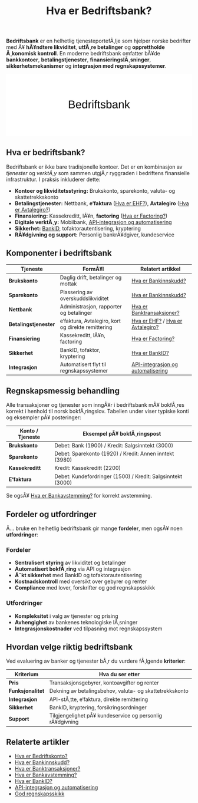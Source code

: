 ﻿---
title: "Hva er Bedriftsbank?"
meta_title: "Hva er Bedriftsbank?"
meta_description: '**Bedriftsbank** er en helhetlig tjenesteportefÃ¸lje som hjelper norske bedrifter med Ã¥ **hÃ¥ndtere likviditet**, **utfÃ¸re betalinger** og **opprettholde Ã¸ko...'
slug: bedriftsbank
type: blog
layout: pages/single
---

**Bedriftsbank** er en helhetlig tjenesteportefÃ¸lje som hjelper norske bedrifter med Ã¥ **hÃ¥ndtere likviditet**, **utfÃ¸re betalinger** og **opprettholde Ã¸konomisk kontroll**. En moderne bedriftsbank omfatter bÃ¥de **bankkontoer**, **betalingstjenester**, **finansieringslÃ¸sninger**, **sikkerhetsmekanismer** og **integrasjon med regnskapssystemer**.

![Illustrasjon av konseptet bedriftsbank](bedriftsbank-image.svg)

## Hva er bedriftsbank?

Bedriftsbank er ikke bare tradisjonelle kontoer. Det er en kombinasjon av _tjenester_ og _verktÃ¸y_ som sammen utgjÃ¸r ryggraden i bedriftens finansielle infrastruktur. I praksis inkluderer dette:

* **Kontoer og likviditetsstyring:** Brukskonto, sparekonto, valuta- og skattetrekkskonto
* **Betalingstjenester:** Nettbank, **e‘faktura** ([Hva er EHF?](/blogs/regnskap/hva-er-ehf "Hva er EHF og elektronisk fakturering")), **Avtalegiro** ([Hva er Avtalegiro?](/blogs/regnskap/hva-er-avtalegiro "Hva er Avtalegiro? Automatiserte betalinger med avtalegiro"))
* **Finansiering:** Kassekreditt, lÃ¥n, **factoring** ([Hva er Factoring?](/blogs/regnskap/hva-er-factoring "Hva er Factoring? Fordeler og regnskapsfÃ¸ring"))
* **Digitale verktÃ¸y:** Mobilbank, [API-integrasjon og automatisering](/blogs/regnskap/api-integrasjon-automatisering-regnskap "API-integrasjon og automatisering i regnskap")
* **Sikkerhet:** [BankID](/blogs/regnskap/hva-er-bankid "Hva er BankID? To-faktor autentisering i Norge"), tofaktorautentisering, kryptering
* **RÃ¥dgivning og support:** Personlig bankrÃ¥dgiver, kundeservice

## Komponenter i bedriftsbank

| Tjeneste           | FormÃ¥l                                       | Relatert artikkel                                                           |
|--------------------|----------------------------------------------|------------------------------------------------------------------------------|
| **Brukskonto**     | Daglig drift, betalinger og mottak           | [Hva er Bankinnskudd?](/blogs/regnskap/hva-er-bankinnskudd "Bankinnskudd i regnskap: Typer og fÃ¸ring") |
| **Sparekonto**     | Plassering av overskuddslikviditet           | [Hva er Bankinnskudd?](/blogs/regnskap/hva-er-bankinnskudd "Bankinnskudd i regnskap: Typer og fÃ¸ring") |
| **Nettbank**       | Administrasjon, rapporter og betalinger       | [Hva er Banktransaksjoner?](/blogs/regnskap/hva-er-banktransaksjoner "Banktransaksjoner i regnskap: Registrering og kontroll") |
| **Betalingstjenester** | e‘faktura, Avtalegiro, kort og direkte remittering | [Hva er EHF?](/blogs/regnskap/hva-er-ehf "Hva er EHF og elektronisk fakturering") / [Hva er Avtalegiro?](/blogs/regnskap/hva-er-avtalegiro "Hva er Avtalegiro? Automatiserte betalinger med avtalegiro") |
| **Finansiering**   | Kassekreditt, lÃ¥n, factoring                   | [Hva er Factoring?](/blogs/regnskap/hva-er-factoring "Hva er Factoring? Fordeler og regnskapsfÃ¸ring") |
| **Sikkerhet**      | BankID, tofaktor, kryptering                   | [Hva er BankID?](/blogs/regnskap/hva-er-bankid "Hva er BankID? To-faktor autentisering i Norge") |
| **Integrasjon**    | Automatisert flyt til regnskapssystemer        | [API-integrasjon og automatisering](/blogs/regnskap/api-integrasjon-automatisering-regnskap "API-integrasjon og automatisering i regnskap") |

## Regnskapsmessig behandling

Alle transaksjoner og tjenester som inngÃ¥r i bedriftsbank mÃ¥ bokfÃ¸res korrekt i henhold til norsk bokfÃ¸ringslov. Tabellen under viser typiske konti og eksempler pÃ¥ posteringer:

| Konto / Tjeneste    | Eksempel pÃ¥ bokfÃ¸ringspost                                            |
|---------------------|------------------------------------------------------------------------|
| **Brukskonto**      | Debet: Bank (1900) / Kredit: Salgsinntekt (3000)                        |
| **Sparekonto**      | Debet: Sparekonto (1920) / Kredit: Annen inntekt (3980)                 |
| **Kassekreditt**    | Kredit: Kassekreditt (2200)                                             |
| **E‘faktura**       | Debet: Kundefordringer (1500) / Kredit: Salgsinntekt (3000)             |

Se ogsÃ¥ [Hva er Bankavstemming?](/blogs/regnskap/hva-er-bankavstemming "Bankavstemming i regnskap: Prosess og kontroll") for korrekt avstemming.

## Fordeler og utfordringer

Ã… bruke en helhetlig bedriftsbank gir mange **fordeler**, men ogsÃ¥ noen **utfordringer**:

### Fordeler
* **Sentralisert styring** av likviditet og betalinger
* **Automatisert bokfÃ¸ring** via API og integrasjon
* **Ã˜kt sikkerhet** med BankID og tofaktorautentisering
* **Kostnadskontroll** med oversikt over gebyrer og renter
* **Compliance** med lover, forskrifter og god regnskapsskikk

### Utfordringer
* **Kompleksitet** i valg av tjenester og prising
* **Avhengighet** av bankenes teknologiske lÃ¸sninger
* **Integrasjonskostnader** ved tilpasning mot regnskapssystem

## Hvordan velge riktig bedriftsbank

Ved evaluering av banker og tjenester bÃ¸r du vurdere fÃ¸lgende **kriterier**:

| Kriterium          | Hva du ser etter                                           |
|--------------------|------------------------------------------------------------|
| **Pris**           | Transaksjonsgebyrer, kontoavgifter og renter               |
| **Funksjonalitet** | Dekning av betalingsbehov, valuta- og skattetrekkskonto    |
| **Integrasjon**    | API-stÃ¸tte, e‘faktura, direkte remittering                 |
| **Sikkerhet**      | BankID, kryptering, forsikringsordninger                   |
| **Support**        | Tilgjengelighet pÃ¥ kundeservice og personlig rÃ¥dgivning    |

## Relaterte artikler

* [Hva er Bedriftskonto?](/blogs/regnskap/bedriftskonto "Hva er Bedriftskonto? Alt du trenger vite om bedriftens bankkontoer")
* [Hva er Bankinnskudd?](/blogs/regnskap/hva-er-bankinnskudd "Bankinnskudd i regnskap: Typer og fÃ¸ring")
* [Hva er Banktransaksjoner?](/blogs/regnskap/hva-er-banktransaksjoner "Banktransaksjoner i regnskap: Registrering og kontroll")
* [Hva er Bankavstemming?](/blogs/regnskap/hva-er-bankavstemming "Bankavstemming i regnskap: Prosess og kontroll")
* [Hva er BankID?](/blogs/regnskap/hva-er-bankid "Hva er BankID? To-faktor autentisering i Norge")
* [API-integrasjon og automatisering](/blogs/regnskap/api-integrasjon-automatisering-regnskap "API-integrasjon og automatisering i regnskap")
* [God regnskapsskikk](/blogs/regnskap/god-regnskapsskikk "God regnskapsskikk: Prinsipper for norsk regnskap")



